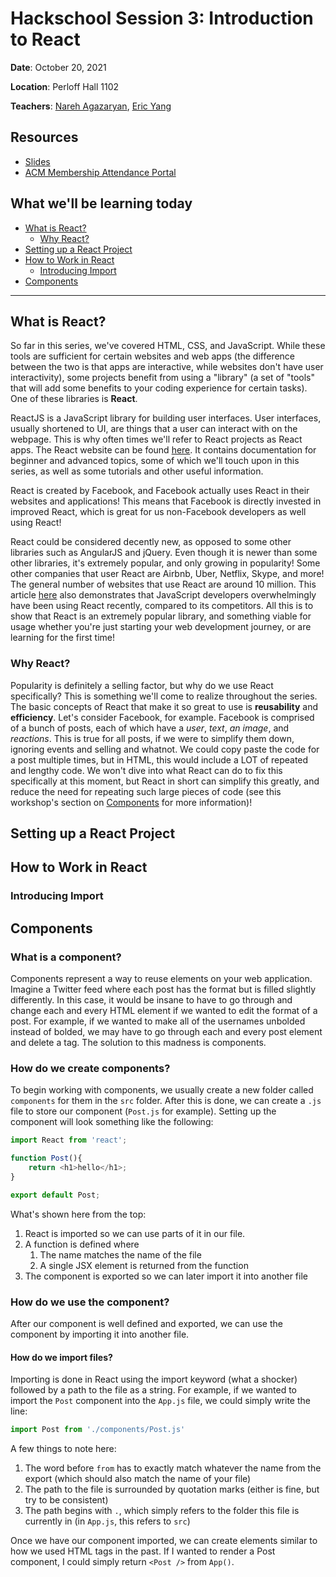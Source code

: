 # Hackschool Session 3: Introduction to React

**Date**: October 20, 2021

**Location**: Perloff Hall 1102

**Teachers**: [Nareh Agazaryan](https://github.com/nareha), [Eric Yang](https://github.com/eric8yang)

## Resources

- [Slides](https://docs.google.com/presentation/d/1HBMlVmoG8n3r0LJ3KwD9QJYiteT4U2pdHxQ32yRy1Qc/edit?usp=sharing)
- [ACM Membership Attendance Portal](https://members.uclaacm.com/login)

## What we'll be learning today
- [What is React?](#what-is-react?)
    - [Why React?](#why-react?)
- [Setting up a React Project](#setting-up-a-react-project)
- [How to Work in React](#how-to-work-in-react)
    - [Introducing Import](#introducing-import)
- [Components](#components)

---
## What is React?
So far in this series, we've covered HTML, CSS, and JavaScript. While these tools are sufficient for certain websites and web apps (the difference between the two is that apps are interactive, while websites don't have user interactivity), some projects benefit from using a "library" (a set of "tools" that will add some benefits to your coding experience for certain tasks). One of these libraries is **React**. 

ReactJS is a JavaScript library for building user interfaces. User interfaces, usually shortened to UI, are things that a user can interact with on the webpage. This is why often times we'll refer to React projects as React apps. The React website can be found [here](https://reactjs.org). It contains documentation for beginner and advanced topics, some of which we'll touch upon in this series, as well as some tutorials and other useful information.

React is created by Facebook, and Facebook actually uses React in their websites and applications! This means that Facebook is directly invested in improved React, which is great for us non-Facebook developers as well using React!

React could be considered decently new, as opposed to some other libraries such as AngularJS and jQuery. Even though it is newer than some other libraries, it's extremely popular, and only growing in popularity! Some other companies that user React are Airbnb, Uber, Netflix, Skype, and more! The general number of websites that use React are around 10 million. This article [here](https://codeburst.io/top-javascript-frameworks-and-web-development-trends-in-2021-313194c0cd92) also demonstrates that JavaScript developers overwhelmingly have been using React recently, compared to its competitors. All this is to show that React is an extremely popular library, and something viable for usage whether you're just starting your web development journey, or are learning for the first time!

### Why React?
Popularity is definitely a selling factor, but why do we use React specifically? This is something we'll come to realize throughout the series. The basic concepts of React that make it so great to use is **reusability** and **efficiency**. Let's consider Facebook, for example. Facebook is comprised of a bunch of posts, each of which have a *user*, *text*, *an image*, and *reactions*. This is true for all posts, if we were to simplify them down, ignoring events and selling and whatnot. We could copy paste the code for a post multiple times, but in HTML, this would include a LOT of repeated and lengthy code. We won't dive into what React can do to fix this specifically at this moment, but React in short can simplify this greatly, and reduce the need for repeating such large pieces of code (see this workshop's section on [Components](#components) for more information)!

## Setting up a React Project

## How to Work in React
### Introducing Import

## Components
### What is a component?
Components represent a way to reuse elements on your web application. Imagine a Twitter feed where each post has the format but is filled slightly differently. In this case, it would be insane to have to go through and change each and every HTML element if we wanted to edit the format of a post. For example, if we wanted to make all of the usernames unbolded instead of bolded, we may have to go through each and every post element and delete a tag. The solution to this madness is components. 

### How do we create components?
To begin working with components, we usually create a new folder called `components` for them in the `src` folder. After this is done, we can create a `.js` file to store our component (`Post.js` for example). Setting up the component will look something like the following:
```js
import React from 'react';

function Post(){
    return <h1>hello</h1>;
}

export default Post;
```

What's shown here from the top:
1. React is imported so we can use parts of it in our file.
2. A function is defined where
    1. The name matches the name of the file
    2. A single JSX element is returned from the function
3. The component is exported so we can later import it into another file

### How do we use the component?
After our component is well defined and exported, we can use the component by importing it into another file.

#### How do we import files?
Importing is done in React using the import keyword (what a shocker) followed by a path to the file as a string. For example, if we wanted to import the `Post` component into the `App.js` file, we could simply write the line:
```js
import Post from './components/Post.js'
```

A few things to note here:
1. The word before `from` has to exactly match whatever the name from the export (which should also match the name of your file)
2. The path to the file is surrounded by quotation marks (either is fine, but try to be consistent)
3. The path begins with `.`, which simply refers to the folder this file is currently in (in `App.js`, this refers to `src`)

Once we have our component imported, we can create elements similar to how we used HTML tags in the past. If I wanted to render a Post component, I could simply return `<Post />` from `App()`.
